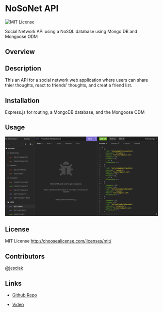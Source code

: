 # NoSoNet API

 ![MIT License](https://img.shields.io/badge/license-MIT-brightgreen)

Social Network API using a NoSQL database using Mongo DB and Mongoose ODM 


## Overview


## Description
This  an API for a social network web application where users can share thier thoughts, react to friends' thoughts, and creat a friend list.

## Installation

Express.js for routing, a MongoDB database, and the Mongoose ODM
## Usage


 ![screenshot](./assets/Screen%20Shot%202022-11-22%20at%2011.03.04%20PM.png)
 
## License
MIT License
  http://choosealicense.com/licenses/mit/<br>

## Contributors

[@jesciak](https://github.com/jesciak/)

## Links
- [Github Repo](https://github.com/jesciak/NoSoNet_API_18.git)

- [Video](https://drive.google.com/file/d/1hl3CcM0e_LpPHs_Yu4guejiovr5IiYrt/view)